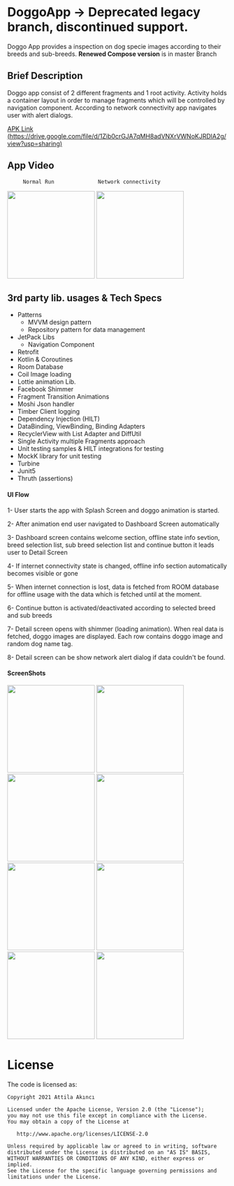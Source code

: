 # DoggoApp -> Deprecated legacy branch, discontinued support.
Doggo App provides a inspection on dog specie images according to their breeds and sub-breeds. **Renewed Compose version** is in master Branch

## Brief Description
Doggo app consist of 2 different fragments and 1 root activity. Activity holds a container layout in order to manage fragments which will be controlled by navigation component.
According to network connectivity app navigates user with alert dialogs.

[APK Link (https://drive.google.com/file/d/1Zib0crGJA7qMH8adVNXrVWNoKJRDlA2g/view?usp=sharing)](https://drive.google.com/file/d/1Zib0crGJA7qMH8adVNXrVWNoKJRDlA2g/view?usp=sharing)

## App Video

         Normal Run              Network connectivity

<img src="https://user-images.githubusercontent.com/21987335/147372515-932062e8-4039-4efb-b4c6-89463c4fa58f.gif" width="200"/> <img 
src="https://user-images.githubusercontent.com/21987335/147372568-1bd36a51-f24e-4a8d-9bfa-5dd96a8b0c52.gif" width="200"/>  


## 3rd party lib. usages & Tech Specs
* Patterns
    - MVVM design pattern
    - Repository pattern for data management
* JetPack Libs
    - Navigation Component
* Retrofit
* Kotlin & Coroutines
* Room Database 
* Coil Image loading
* Lottie animation Lib.
* Facebook Shimmer
* Fragment Transition Animations
* Moshi Json handler
* Timber Client logging
* Dependency Injection (HILT) 
* DataBinding, ViewBinding, Binding Adapters
* RecyclerView with List Adapter and DiffUtil
* Single Activity multiple Fragments approach
* Unit testing samples & HILT integrations for testing
* MockK library for unit testing
* Turbine
* Junit5
* Thruth (assertions)

#### UI Flow
1- User starts the app with Splash Screen and doggo animation is started.

2- After animation end user navigated to Dashboard Screen automatically

3- Dashboard screen contains welcome section, offline state info sevtion, breed selection list, sub breed selection list and continue button it leads user to Detail Screen

4- If internet connectivity state is changed, offline info section automatically becomes visible or gone

5- When internet connection is lost, data is fetched from ROOM database for offline usage with the data which is fetched until at the moment.

6- Continue button is activated/deactivated according to selected breed and sub breeds

7- Detail screen opens with shimmer (loading animation). When real data is fetched, doggo images are displayed. Each row contains doggo image and random dog name tag.

8- Detail screen can be show network alert dialog if data couldn't be found.

#### ScreenShots
<img src="https://github.com/AttilaAKINCI/DoggoApp/blob/master/images/1.png" width="200">   <img
src="https://github.com/AttilaAKINCI/DoggoApp/blob/master/images/2.png" width="200">   <img
src="https://github.com/AttilaAKINCI/DoggoApp/blob/master/images/3.png" width="200">   <img
src="https://github.com/AttilaAKINCI/DoggoApp/blob/master/images/4.png" width="200">   <img
src="https://github.com/AttilaAKINCI/DoggoApp/blob/master/images/5.png" width="200">   <img
src="https://github.com/AttilaAKINCI/DoggoApp/blob/master/images/6-1.png" width="200">   <img
src="https://github.com/AttilaAKINCI/DoggoApp/blob/master/images/7.png" width="200">   <img
src="https://github.com/AttilaAKINCI/DoggoApp/blob/master/images/8.png" width="200"> 

# License

The code is licensed as:

```
Copyright 2021 Attila Akıncı

Licensed under the Apache License, Version 2.0 (the "License");
you may not use this file except in compliance with the License.
You may obtain a copy of the License at

   http://www.apache.org/licenses/LICENSE-2.0

Unless required by applicable law or agreed to in writing, software
distributed under the License is distributed on an "AS IS" BASIS,
WITHOUT WARRANTIES OR CONDITIONS OF ANY KIND, either express or implied.
See the License for the specific language governing permissions and
limitations under the License.
```

